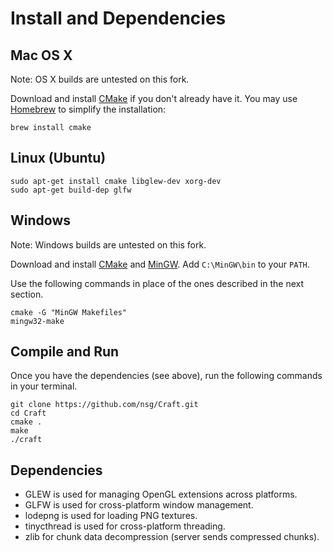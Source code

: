 # Install and Dependencies

## Mac OS X

Note: OS X builds are untested on this fork.

Download and install [CMake](http://www.cmake.org/cmake/resources/software.html)
if you don\'t already have it. You may use [Homebrew](http://brew.sh) to simplify
the installation:

    brew install cmake

## Linux (Ubuntu)

    sudo apt-get install cmake libglew-dev xorg-dev
    sudo apt-get build-dep glfw

## Windows

Note: Windows builds are untested on this fork.

Download and install [CMake](http://www.cmake.org/cmake/resources/software.html)
and [MinGW](http://www.mingw.org/). Add `C:\MinGW\bin` to your `PATH`.

Use the following commands in place of the ones described in the next section.

    cmake -G "MinGW Makefiles"
    mingw32-make

## Compile and Run

Once you have the dependencies (see above), run the following commands in your
terminal.

    git clone https://github.com/nsg/Craft.git
    cd Craft
    cmake .
    make
    ./craft

## Dependencies

* GLEW is used for managing OpenGL extensions across platforms.
* GLFW is used for cross-platform window management.
* lodepng is used for loading PNG textures.
* tinycthread is used for cross-platform threading.
* zlib for chunk data decompression (server sends compressed chunks).

